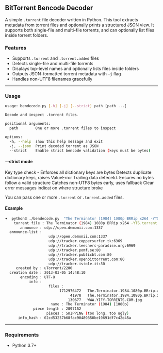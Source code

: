
## BitTorrent Bencode Decoder

A simple `.torrent` file decoder written in Python.
This tool extracts metadata from torrent files and optionally prints a structured JSON view. It supports both single-file and multi-file torrents, and can optionally list files inside torrent folders.

### Features

* Supports `.torrent` and `.torrent.added` files
* Detects single-file and multi-file torrents
* Displays top-level names and optionally lists files inside folders
* Outputs JSON-formatted torrent metadata with `-j` flag
* Handles non-UTF8 filenames gracefully

---

### Usage

```bash
usage: bendecode.py [-h] [-j] [--strict] path [path ...]

Decode and inspect .torrent files.

positional arguments:
  path        One or more .torrent files to inspect

options:
  -h, --help  show this help message and exit
  -j, --json  Print decoded torrent as JSON
  --strict    Enable strict bencode validation (keys must be bytes)
```


#### --strict mode
Key type check - Enforces all dictionary keys are bytes
Detects duplicate dictionary keys, raises ValueError
Trailing data detecetd. Ensures no bytes follow a valid structure
Catches non-UTF8 bytes early, uses fallback
Clear error messages indicat on where structure broke

You can pass one or more `.torrent` or `.torrent.added` files.

#### Example

```bash
➜  python3 ./bendecode.py  "The Terminator (1984) 1080p BRRip x264 -YTS.torrent"
    torrent file : The Terminator (1984) 1080p BRRip x264 -YTS.torrent
       announce : udp://open.demonii.com:1337
  announce-list :
                    udp://open.demonii.com:1337
                    udp://tracker.coppersurfer.tk:6969
                    udp://tracker.leechers-paradise.org:6969
                    udp://tracker.pomf.se:80
                    udp://tracker.publicbt.com:80
                    udp://tracker.openbittorrent.com:80
                    udp://tracker.istole.it:80
     created by : uTorrent/2200
  creation date : 2013-03-05 14:48:10
       encoding : UTF-8
           info :
                    files :
                         1712976472   The.Terminator.1984.1080p.BRrip.x264.GAZ.YIFY.mp4
                              41978   The.Terminator.1984.1080p.BRrip.x264.GAZ.YIFY.srt
                             130677   WWW.YIFY-TORRENTS.COM.jpg
                     name : The Terminator (1984) [1080p]
             piece length : 2097152
                   pieces : SKIPPING (too long, too ugly)
      info_hash : 02cd53257b68fac90489850be10691df7c42e45a
```

---

### Requirements

* Python 3.7+
